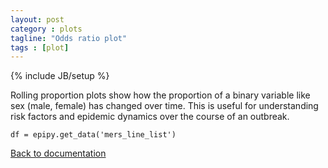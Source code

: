 ```yaml
---
layout: post
category : plots
tagline: "Odds ratio plot"
tags : [plot]
---
```

{% include JB/setup %}

Rolling proportion plots show how the proportion of a binary variable like sex (male, female) has changed over time. This is useful for understanding risk factors and epidemic dynamics over the course of an outbreak.

    df = epipy.get_data('mers_line_list')

[Back to documentation](http://cmrivers.github.io/epipy/categories.html)
